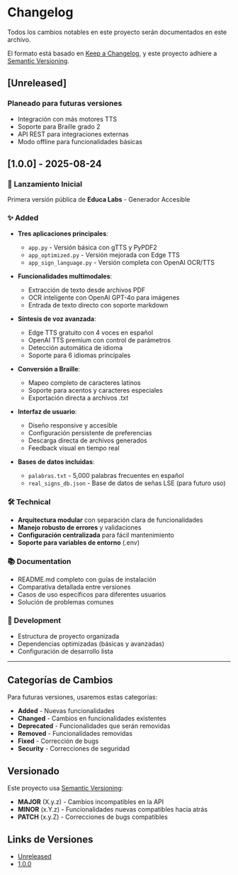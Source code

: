 # Changelog

Todos los cambios notables en este proyecto serán documentados en este archivo.

El formato está basado en [Keep a Changelog](https://keepachangelog.com/en/1.0.0/),
y este proyecto adhiere a [Semantic Versioning](https://semver.org/spec/v2.0.0.html).

## [Unreleased]

### Planeado para futuras versiones
- Integración con más motores TTS
- Soporte para Braille grado 2
- API REST para integraciones externas
- Modo offline para funcionalidades básicas

## [1.0.0] - 2025-08-24

### 🎉 Lanzamiento Inicial

Primera versión pública de **Educa Labs** - Generador Accesible

### ✨ Added
- **Tres aplicaciones principales**:
  - `app.py` - Versión básica con gTTS y PyPDF2
  - `app_optimized.py` - Versión mejorada con Edge TTS
  - `app_sign_language.py` - Versión completa con OpenAI OCR/TTS
  
- **Funcionalidades multimodales**:
  - Extracción de texto desde archivos PDF
  - OCR inteligente con OpenAI GPT-4o para imágenes
  - Entrada de texto directo con soporte markdown
  
- **Síntesis de voz avanzada**:
  - Edge TTS gratuito con 4 voces en español
  - OpenAI TTS premium con control de parámetros
  - Detección automática de idioma
  - Soporte para 6 idiomas principales
  
- **Conversión a Braille**:
  - Mapeo completo de caracteres latinos
  - Soporte para acentos y caracteres especiales
  - Exportación directa a archivos .txt
  
- **Interfaz de usuario**:
  - Diseño responsive y accesible
  - Configuración persistente de preferencias
  - Descarga directa de archivos generados
  - Feedback visual en tiempo real

- **Bases de datos incluidas**:
  - `palabras.txt` - 5,000 palabras frecuentes en español
  - `real_signs_db.json` - Base de datos de señas LSE (para futuro uso)

### 🛠️ Technical
- **Arquitectura modular** con separación clara de funcionalidades
- **Manejo robusto de errores** y validaciones
- **Configuración centralizada** para fácil mantenimiento
- **Soporte para variables de entorno** (.env)

### 📚 Documentation
- README.md completo con guías de instalación
- Comparativa detallada entre versiones
- Casos de uso específicos para diferentes usuarios
- Solución de problemas comunes

### 🔧 Development
- Estructura de proyecto organizada
- Dependencias optimizadas (básicas y avanzadas)
- Configuración de desarrollo lista

---

## Categorías de Cambios

Para futuras versiones, usaremos estas categorías:

- **Added** - Nuevas funcionalidades
- **Changed** - Cambios en funcionalidades existentes
- **Deprecated** - Funcionalidades que serán removidas
- **Removed** - Funcionalidades removidas
- **Fixed** - Corrección de bugs
- **Security** - Correcciones de seguridad

## Versionado

Este proyecto usa [Semantic Versioning](https://semver.org/):

- **MAJOR** (X.y.z) - Cambios incompatibles en la API
- **MINOR** (x.Y.z) - Funcionalidades nuevas compatibles hacia atrás
- **PATCH** (x.y.Z) - Correcciones de bugs compatibles

## Links de Versiones

- [Unreleased](https://github.com/Edwin1719/educa-labs/compare/v1.0.0...HEAD)
- [1.0.0](https://github.com/Edwin1719/educa-labs/releases/tag/v1.0.0)